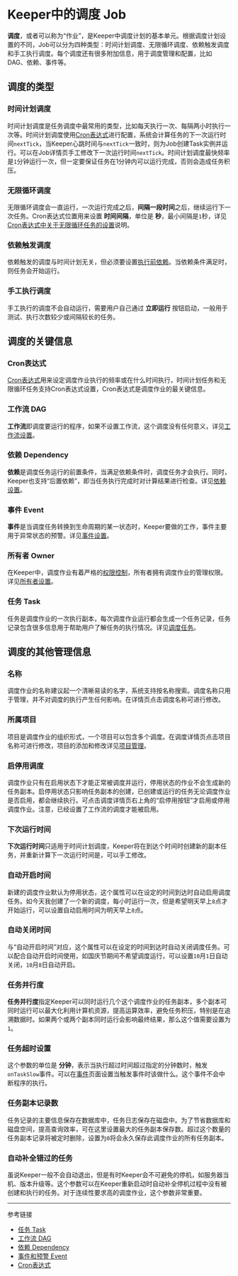 # Keeper中的调度 Job

**调度**，或者可以称为“作业”，是Keeper中调度计划的基本单元。根据调度计划设置的不同，Job可以分为四种类型：时间计划调度、无限循环调度、依赖触发调度和手工执行调度。每个调度还有很多附加信息，用于调度管理和配置，比如DAG、依赖、事件等。

## 调度的类型

### 时间计划调度

时间计划调度是任务调度中最常用的类型，比如每天执行一次、每隔两小时执行一次等。时间计划调度使用[Cron表达式](/keeper/cron.md)进行配置，系统会计算任务的下一次运行时间`nextTick`，当Keeper心跳时间与`nextTick`一致时，则为Job创建Task实例并运行。可以在Job详情页手工修改下一次运行时间`nextTick`。时间计划调度最快频率是`1`分钟运行一次，但一定要保证任务在1分钟内可以运行完成，否则会造成任务积压。


### 无限循环调度

无限循环调度会一直运行，一次运行完成之后，**间隔一段时间**之后，继续运行下一次任务。Cron表达式位置用来设置 **时间间隔**，单位是 **秒**，最小间隔是`1`秒，详见[Cron表达式中关于无限循环任务的设置](/keeper/cron.md)说明。

### 依赖触发调度

依赖触发的调度与时间计划无关，但必须要设置[执行前依赖](/keeper/dependency.md)。当依赖条件满足时，则任务会开始运行。

### 手工执行调度

手工执行的调度不会自动运行，需要用户自己通过 **立即运行** 按钮启动，一般用于测试、执行次数较少或间隔较长的任务。

## 调度的关键信息

### Cron表达式

[Cron表达式](/keeper/cron.md)用来设定调度作业执行的频率或在什么时间执行，时间计划任务和无限循环任务支持Cron表达式设置，Cron表达式是调度作业的最关键信息。

### 工作流 DAG

**工作流**即调度要运行的程序，如果不设置工作流，这个调度没有任何意义，详见[工作流设置](/keeper/dag.md)。

### 依赖 Dependency

**依赖**是调度任务运行的前置条件，当满足依赖条件时，调度任务才会执行。同时，Keeper也支持“后置依赖”，即当任务执行完成时对计算结果进行检查。详见[依赖设置](/keeper/dependency.md)。

### 事件 Event

**事件**是当调度任务转换到生命周期的某一状态时，Keeper要做的工作，事件主要用于异常状态的预警。详见[事件设置](/keeper/event.md)。

### 所有者 Owner

在Keeper中，调度作业有着严格的[权限控制](/keeper/rule.md)，所有者拥有调度作业的管理权限。详见[所有者设置](/keeper/owner.md)。

### 任务 Task

任务是调度作业的一次执行副本，每次调度作业运行都会生成一个任务记录，任务记录包含很多信息用于帮助用户了解任务的执行情况。详见[调度任务](/keeper/task.md)。

## 调度的其他管理信息

### 名称

调度作业的名称建议起一个清晰易读的名字，系统支持按名称搜索。调度名称只用于管理，并不对调度的执行产生任何影响。在详情页点击调度名称可进行修改。

### 所属项目

项目是调度作业的组织形式，一个项目可以包含多个调度。在调度详情页点击项目名称可进行修改，项目的添加和修改详见[项目管理](/keeper/project.md)。

### 启停用调度

调度作业只有在启用状态下才能正常被调度并运行，停用状态的作业不会生成新的任务副本。启停用状态只影响任务副本的创建，已创建或运行的任务无论调度作业是否启用，都会继续执行。可点击调度详情页右上角的“启停用按钮”才启用或停用调度作业。注意，已经设置了工作流的调度才能被启用。

### 下次运行时间

**下次运行时间**只适用于时间计划调度，Keeper将在到达个时间时创建新的副本任务，并重新计算下一次运行时间是，可以手工修改。

### 自动开启时间

新建的调度作业默认为停用状态，这个属性可以在设定的时间到达时自动启用调度任务。如今天我创建了一个新的调度，每小时运行一次，但是希望明天早上`8`点才开始运行，可以设置自动启用时间为明天早上`8`点。

### 自动关闭时间

与“自动开启时间”对应，这个属性可以在设定的时间到达时自动关闭调度任务。可以配合自动开启时间使用，如国庆节期间不希望调度运行，可以设置`10`月`1`日自动关闭，`10`月`8`日自动开启。

### 任务并行度

**任务并行度**指定Keeper可以同时运行几个这个调度作业的任务副本，多个副本可同时运行可以最大化利用计算机资源，提高运算效率，避免任务积压，特别是在追溯数据时。如果两个或两个副本同时运行会影响最终结果，那么这个值需要设置为`1`。

### 任务超时设置

这个参数的单位是 **分钟**，表示当执行超过时间超过指定的分钟数时，触发`onTaskSlow`事件。可以在[事件](/keeper/event.md)页面设置当触发事件时该做什么。这个事件不会中断程序的执行。

### 任务副本记录数

任务记录的主要信息保存在数据库中，任务日志保存在磁盘中。为了节省数据库和磁盘空间，提高查询效率，可在这里设置最大的任务副本保存数。超过这个数量的任务副本记录将被定时删除，设置为`0`将会永久保存此调度作业的所有任务副本。

### 自动补全错过的任务

虽说Keeper一般不会自动退出，但是有时Keeper会不可避免的停机，如服务器当机、版本升级等。这个参数可以在Keeper重新启动时自动补全停机过程中没有被创建和执行的任务。对于连续性要求高的调度作业，这个参数非常重要。


---
参考链接

* [任务 Task](/keeper/task.md)
* [工作流 DAG](/keeper/dag.md)
* [依赖 Dependency](/keeper/dependency.md)
* [事件和预警 Event](/keeper/event.md)
* [Cron表达式](/keeper/cron.md)